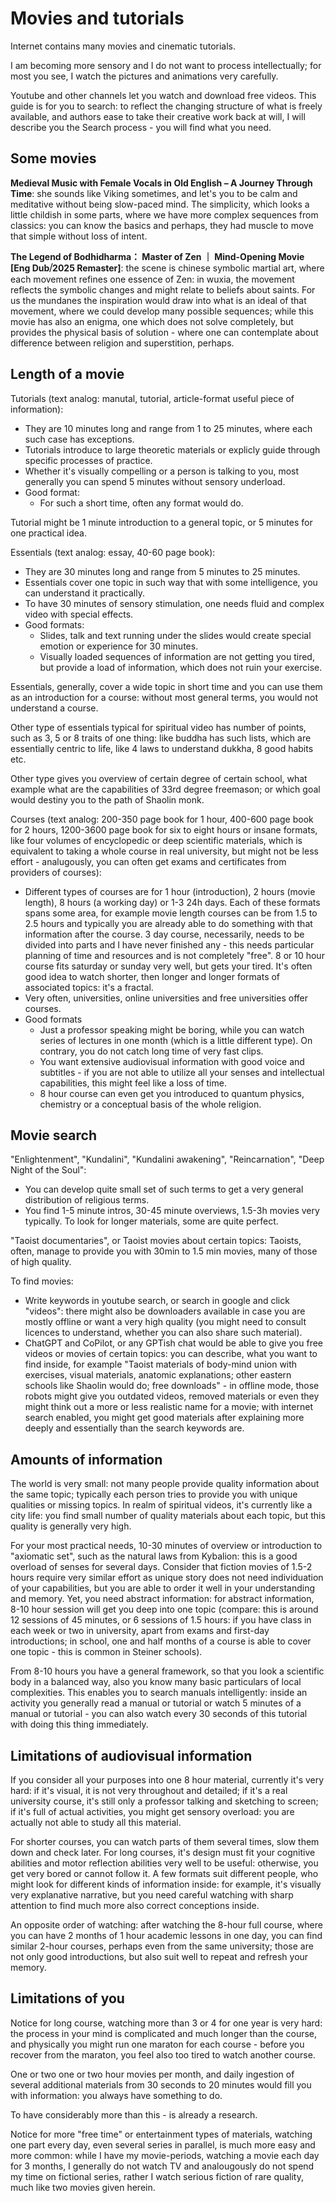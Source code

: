 # Movies and tutorials

Internet contains many movies and cinematic tutorials.

I am becoming more sensory and I do not want to process intellectually; for most you see, I watch the pictures and animations very carefully.

Youtube and other channels let you watch and download free videos. This guide is for you to search: to reflect the changing structure of what is freely available, and authors ease to take their creative work back at will, I will describe you the Search process - you will find what you need.

## Some movies

**Medieval Music with Female Vocals in Old English – A Journey Through Time**: she sounds like Viking sometimes, and let's you to be calm and meditative without being slow-paced mind. The simplicity, which looks a little childish in some parts, where we have more complex sequences from classics: you can know the basics and perhaps, they had muscle to move that simple without loss of intent.

**The Legend of Bodhidharma： Master of Zen ｜ Mind-Opening Movie [Eng Dub⧸2025 Remaster]**: the scene is chinese symbolic martial art, where each movement refines one essence of Zen: in wuxia, the movement reflects the symbolic changes and might relate to beliefs about saints. For us the mundanes the inspiration would draw into what is an ideal of that movement, where we could develop many possible sequences; while this movie has also an enigma, one which does not solve completely, but provides the physical basis of solution - where one can contemplate about difference between religion and superstition, perhaps.

## Length of a movie

Tutorials (text analog: manutal, tutorial, article-format useful piece of information):
- They are 10 minutes long and range from 1 to 25 minutes, where each such case has exceptions.
- Tutorials introduce to large theoretic materials or explicly guide through specific processes of practice.
- Whether it's visually compelling or a person is talking to you, most generally you can spend 5 minutes without sensory underload.
- Good format:
  - For such a short time, often any format would do.

Tutorial might be 1 minute introduction to a general topic, or 5 minutes for one practical idea.

Essentials (text analog: essay, 40-60 page book):
- They are 30 minutes long and range from 5 minutes to 25 minutes.
- Essentials cover one topic in such way that with some intelligence, you can understand it practically.
- To have 30 minutes of sensory stimulation, one needs fluid and complex video with special effects.
- Good formats:
  - Slides, talk and text running under the slides would create special emotion or experience for 30 minutes.
  - Visually loaded sequences of information are not getting you tired, but provide a load of information, which does not ruin your exercise.

Essentials, generally, cover a wide topic in short time and you can use them as an introduction for a course: without most general terms, you would not understand a course.

Other type of essentials typical for spiritual video has number of points, such as 3, 5 or 8 traits of one thing: like buddha has such lists, which are essentially centric to life, like 4 laws to understand dukkha, 8 good habits etc.

Other type gives you overview of certain degree of certain school, what example what are the capabilities of 33rd degree freemason; or which goal would destiny you to the path of Shaolin monk.

Courses  (text analog: 200-350 page book for 1 hour, 400-600 page book for 2 hours, 1200-3600 page book for six to eight hours or insane formats, like four volumes of encyclopedic or deep scientific materials, which is equivalent to taking a whole course in real university, but might not be less effort - analugously, you can often get exams and certificates from providers of courses):
- Different types of courses are for 1 hour (introduction), 2 hours (movie length), 8 hours (a working day) or 1-3 24h days. Each of these formats spans some area, for example movie length courses can be from 1.5 to 2.5 hours and typically you are already able to do something with that information after the course. 3 day course, necessarily, needs to be divided into parts and I have never finished any - this needs particular planning of time and resources and is not completely "free". 8 or 10 hour course fits saturday or sunday very well, but gets your tired. It's often good idea to watch shorter, then longer and longer formats of associated topics: it's a fractal.
- Very often, universities, online universities and free universities offer courses.
- Good formats
  - Just a professor speaking might be boring, while you can watch series of lectures in one month (which is a little different type). On contrary, you do not catch long time of very fast clips.
  - You want extensive audiovisual information with good voice and subtitles - if you are not able to utilize all your senses and intellectual capabilities, this might feel like a loss of time.
  - 8 hour course can even get you introduced to quantum physics, chemistry or a conceptual basis of the whole religion.

## Movie search

"Enlightenment", "Kundalini", "Kundalini awakening", "Reincarnation", "Deep Night of the Soul":
- You can develop quite small set of such terms to get a very general distribution of religious terms.
- You find 1-5 minute intros, 30-45 minute overviews, 1.5-3h movies very typically. To look for longer materials, some are quite perfect.

"Taoist documentaries", or Taoist movies about certain topics: Taoists, often, manage to provide you with 30min to 1.5 min movies, many of those of high quality.

To find movies:
- Write keywords in youtube search, or search in google and click "videos": there might also be downloaders available in case you are mostly offline or want a very high quality (you might need to consult licences to understand, whether you can also share such material).
- ChatGPT and CoPilot, or any GPTish chat would be able to give you free videos or movies of certain topics: you can describe, what you want to find inside, for example "Taoist materials of body-mind union with exercises, visual materials, anatomic explanations; other eastern schools like Shaolin would do; free downloads" - in offline mode, those robots might give you outdated videos, removed materials or even they might think out a more or less realistic name for a movie; with internet search enabled, you might get good materials after explaining more deeply and essentially than the search keywords are.

## Amounts of information

The world is very small: not many people provide quality information about the same topic; typically each person tries to provide you with unique qualities or missing topics. In realm of spiritual videos, it's currently like a city life: you find small number of quality materials about each topic, but this quality is generally very high.

For your most practical needs, 10-30 minutes of overview or introduction to "axiomatic set", such as the natural laws from Kybalion: this is a good overload of senses for several days. Consider that fiction movies of 1.5-2 hours require very similar effort as unique story does not need individuation of your capabilities, but you are able to order it well in your understanding and memory. Yet, you need abstract information: for abstract information, 8-10 hour session will get you deep into one topic (compare: this is around 12 sessions of 45 minutes, or 6 sessions of 1.5 hours: if you have class in each week or two in university, apart from exams and first-day introductions; in school, one and half months of a course is able to cover one topic - this is common in Steiner schools).

From 8-10 hours you have a general framework, so that you look a scientific body in a balanced way, also you know many basic particulars of local complexities. This enables you to search manuals intelligently: inside an activity you generally read a manual or tutorial or watch 5 minutes of a manual or tutorial - you can also watch every 30 seconds of this tutorial with doing this thing immediately.

## Limitations of audiovisual information

If you consider all your purposes into one 8 hour material, currently it's very hard: if it's visual, it is not very throughout and detailed; if it's a real university course, it's still only a professor talking and sketching to screen; if it's full of actual activities, you might get sensory overload: you are actually not able to study all this material.

For shorter courses, you can watch parts of them several times, slow them down and check later. For long courses, it's design must fit your cognitive abilities and motor reflection abilities very well to be useful: otherwise, you get very bored or cannot follow it. A few formats suit different people, who might look for different kinds of information inside: for example, it's visually very explanative narrative, but you need careful watching with sharp attention to find much more also correct conceptions inside.

An opposite order of watching: after watching the 8-hour full course, where you can have 2 months of 1 hour academic lessons in one day, you can find similar 2-hour courses, perhaps even from the same university; those are not only good introductions, but also suit well to repeat and refresh your memory.

## Limitations of you

Notice for long course, watching more than 3 or 4 for one year is very hard: the process in your mind is complicated and much longer than the course, and physically you might run one maraton for each course - before you recover from the maraton, you feel also too tired to watch another course.

One or two one or two hour movies per month, and daily ingestion of several additional materials from 30 seconds to 20 minutes would fill you with information: you always have something to do.

To have considerably more than this - is already a research.

Notice for more "free time" or entertainment types of materials, watching one part every day, even several series in parallel, is much more easy and more common: while I have my movie-periods, watching a movie each day for 3 months, I generally do not watch TV and analougously do not spend my time on fictional series, rather I watch serious fiction of rare quality, much like two movies given herein.
